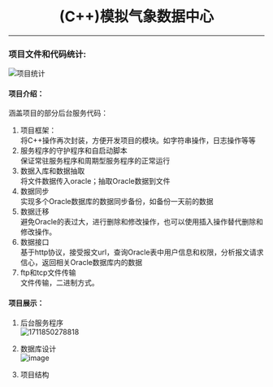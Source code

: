 <div align="center">
    
# (C++)模拟气象数据中心
</div>

-------------------------------------------------------- 
### 项目文件和代码统计:    
![项目统计](https://github.com/NaNbNa/C-_Simulated_-eteorological_Data_Center/assets/144761706/2f332987-0976-400c-b5b8-e92432df2962)
#### 项目介绍：
涵盖项目的部分后台服务代码：
1. 项目框架：  
将C++操作再次封装，方便开发项目的模块。如字符串操作，日志操作等等  
2. 服务程序的守护程序和自启动脚本  
保证常驻服务程序和周期型服务程序的正常运行  
3.  数据入库和数据抽取  
将文件数据传入oracle；抽取Oracle数据到文件  
4. 数据同步  
实现多个Oracle数据库的数据同步备份，如备份一天前的数据  
5. 数据迁移  
避免Oracle的表过大，进行删除和修改操作，也可以使用插入操作替代删除和修改操作。  
6. 数据接口  
基于http协议，接受报文url，查询Oracle表中用户信息和权限，分析报文请求信心，返回相关Oracle数据库内的数据  
7. ftp和tcp文件传输  
文件传输，二进制方式。

#### 项目展示：
1. 后台服务程序  
   ![1711850278818](https://github.com/NaNbNa/C-_Simulated_-eteorological_Data_Center/assets/144761706/dd5eceb7-ee7c-4284-9900-164828f9280d)
2. 数据库设计  
![image](https://github.com/NaNbNa/C-_Simulated_-eteorological_Data_Center/assets/144761706/9202fa41-6230-494c-8a3e-eec49c8a7d97)

3. 项目结构
   
